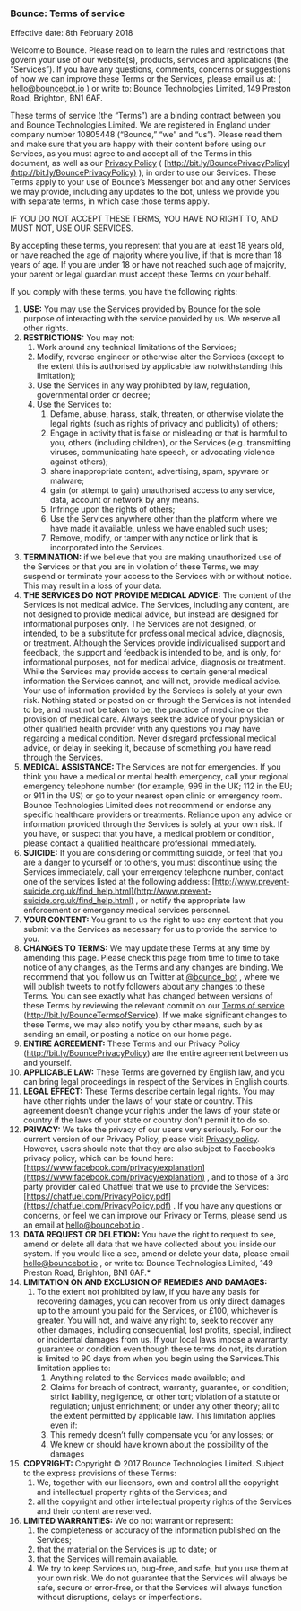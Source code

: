 ### Bounce: Terms of service

Effective date: 8th February 2018

Welcome to Bounce. Please read on to learn the rules and restrictions that govern your use of our website(s), products, services and applications (the “Services”). If you have any questions, comments, concerns or suggestions of how we can improve these Terms or the Services, please email us at: ( [hello@bouncebot.io](mailto:hello@bouncebot.io) ) or write to: Bounce Technologies Limited, 149 Preston Road, Brighton, BN1 6AF.

These terms of service (the “Terms”) are a binding contract between you and Bounce Technologies Limited. We are registered in England under company number 10805448 (“Bounce,” “we” and “us”). Please read them and make sure that you are happy with their content before using our Services, as you must agree to and accept all of the Terms in this document, as well as our  [Privacy Policy](http://bit.ly/BouncePrivacyPolicy)  ( [http://bit.ly/BouncePrivacyPolicy](http://bit.ly/BouncePrivacyPolicy) ), in order to use our Services. These Terms apply to your use of Bounce’s Messenger bot and any other Services we may provide, including any updates to the bot, unless we provide you with separate terms, in which case those terms apply.

IF YOU DO NOT ACCEPT THESE TERMS, YOU HAVE NO RIGHT TO, AND MUST NOT, USE OUR SERVICES.

By accepting these terms, you represent that you are at least 18 years old, or have reached the age of majority where you live, if that is more than 18 years of age. If you are under 18 or have not reached such age of majority, your parent or legal guardian must accept these Terms on your behalf.

If you comply with these terms, you have the following rights:
1. **USE:** You may use the Services provided by Bounce for the sole purpose of interacting with the service provided by us. We reserve all other rights.
2. **RESTRICTIONS:** You may not:
	1. Work around any technical limitations of the Services;
	2. Modify, reverse engineer or otherwise alter the Services (except to the extent this is authorised by applicable law notwithstanding this limitation);
	3. Use the Services in any way prohibited by law, regulation, governmental order or decree;
	4. Use the Services to:
		1. Defame, abuse, harass, stalk, threaten, or otherwise violate the legal rights  (such as rights of privacy and publicity) of others;
		2. Engage in activity that is false or misleading or that is harmful to you, others (including children), or the Services (e.g. transmitting viruses, communicating hate speech, or advocating violence against others);
		3. share inappropriate content, advertising, spam, spyware or malware;
		4. gain (or attempt to gain) unauthorised access to any service, data, account or network by any means.
		5. Infringe upon the rights of others;
		6. Use the Services anywhere other than the platform where we have made it available, unless we have enabled such uses;
		7. Remove, modify, or tamper with any notice or link that is incorporated into the Services.
3. **TERMINATION:** if we believe that you are making unauthorized use of the Services or that you are in violation of these Terms, we may suspend or terminate your access to the Services with or without notice. This may result in a loss of your data.
4. **THE SERVICES DO NOT PROVIDE MEDICAL ADVICE:** The content of the Services is not medical advice. The Services, including any content, are not designed to provide medical advice, but instead are designed for informational purposes only. The Services are not designed, or intended, to be a substitute for professional medical advice, diagnosis, or treatment. Although the Services provide individualised support and feedback, the support and feedback is intended to be, and is only, for informational purposes, not for medical advice, diagnosis or treatment. While the Services may provide access to certain general medical information the Services cannot, and will not, provide medical advice. Your use of information provided by the Services is solely at your own risk. Nothing stated or posted on or through the Services is not intended to be, and must not be taken to be, the practice of medicine or the provision of medical care. Always seek the advice of your physician or other qualified health provider with any questions you may have regarding a medical condition. Never disregard professional medical advice, or delay in seeking it, because of something you have read through the Services.
5. **MEDICAL ASSISTANCE:** The Services are not for emergencies. If you think you have a medical or mental health emergency, call your regional emergency telephone number (for example, 999 in the UK; 112 in the EU; or 911 in the US) or go to your nearest open clinic or emergency room. Bounce Technologies Limited does not recommend or endorse any specific healthcare providers or treatments. Reliance upon any advice or information provided through the Services is solely at your own risk. If you have, or suspect that you have, a medical problem or condition, please contact a qualified healthcare professional immediately.
6. **SUICIDE:** If you are considering or committing suicide, or feel that you are a danger to yourself or to others, you must discontinue using the Services immediately, call your emergency telephone number, contact one of the services listed at the following address:  [http://www.prevent-suicide.org.uk/find_help.html](http://www.prevent-suicide.org.uk/find_help.html) , or notify the appropriate law enforcement or emergency medical services personnel.
7. **YOUR CONTENT:** You grant to us the right to use any content that you submit via the Services as necessary for us to provide the service to you.
8. **CHANGES TO TERMS:** We may update these Terms at any time by amending this page. Please check this page from time to time to take notice of any changes, as the Terms and any changes are binding. We recommend that you follow us on Twitter at  [@bounce_bot](https://twitter.com/bounce_bot) , where we will publish tweets to notify followers about any changes to these Terms. You can see exactly what has changed between versions of these Terms by reviewing the relevant commit on our  [Terms of service](http://bit.ly/BounceTermsofService) (http://bit.ly/BounceTermsofService). If we make significant changes to these Terms, we may also notify you by other means, such by as sending an email, or posting a notice on our home page.
9. **ENTIRE AGREEMENT:** These Terms and our Privacy Policy (http://bit.ly/BouncePrivacyPolicy) are the entire agreement between us and yourself.
10. **APPLICABLE LAW:** These Terms are governed by English law, and you can bring legal proceedings in respect of the Services in English courts.
11. **LEGAL EFFECT:** These Terms describe certain legal rights. You may have other rights under the laws of your state or country. This agreement doesn’t change your rights under the laws of your state or country if the laws of your state or country don’t permit it to do so.
12. **PRIVACY:** We take the privacy of our users very seriously. For our the current version of our Privacy Policy, please visit [Privacy policy](http://bit.ly/BouncePrivacyPolicy). However, users should note that they are also subject to Facebook’s privacy policy, which can be found here:  [https://www.facebook.com/privacy/explanation](https://www.facebook.com/privacy/explanation) , and to those of a 3rd party provider called Chatfuel that we use to provide the Services:  [https://chatfuel.com/PrivacyPolicy.pdf](https://chatfuel.com/PrivacyPolicy.pdf) . If you have any questions or concerns, or feel we can improve our Privacy or Terms, please send us an email at  [hello@bouncebot.io](mailto:hello@bouncebot.io) .
13. **DATA REQUEST OR DELETION:** You have the right to request to see, amend or delete all data that we have collected about you inside our system. If you would like a see, amend or delete your data, please email  [hello@bouncebot.io](mailto:hello@bouncebot.io) , or write to: Bounce Technologies Limited, 149 Preston Road, Brighton, BN1 6AF.*
14. **LIMITATION ON AND EXCLUSION OF REMEDIES AND DAMAGES:**
	1. To the extent not prohibited by law, if you have any basis for recovering damages, you can recover from us only direct damages up to the amount you paid for the Services, or £100, whichever is greater. You will not, and waive any right to, seek to recover any other damages, including consequential, lost profits, special, indirect or incidental damages from us. If your local laws impose a warranty, guarantee or condition even though these terms do not, its duration is limited to 90 days from when you begin using the Services.This limitation applies to:
		1. Anything related to the Services made available; and
		2. Claims for breach of contract, warranty, guarantee, or condition; strict liability, negligence, or other tort; violation of a statute or regulation; unjust enrichment; or under any other theory; all to the extent permitted by applicable law. This limitation applies even if:
		3. This remedy doesn’t fully compensate you for any losses; or
		4. We knew or should have known about the possibility of the damages
15. **COPYRIGHT:** Copyright © 2017 Bounce Technologies Limited. Subject to the express provisions of these Terms:
	1. We, together with our licensors, own and control all the copyright and intellectual property rights of the Services; and
	2. all the  copyright and other intellectual property rights of the Services and their content are reserved.
16. **LIMITED WARRANTIES:** We do not warrant or represent:
	1. the completeness or accuracy of the information published on the Services;
	2. that the material on the Services is up to date; or
	3. that the Services will remain available.
	4. We try to keep Services up, bug-free, and safe, but you use them at your own risk. We do not guarantee that the Services will always be safe, secure or error-free, or that the Services will always function without disruptions, delays or imperfections.
